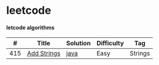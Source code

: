 # leetcode

#### letcode algorithms

| # | Title | Solution | Difficulty | Tag |
|---| ----- | -------- | ---------- | ------- |
|415| [Add Strings](https://leetcode.com/problems/add-strings/) | [java](./algorithm/java/src/easy/addstrings/AddStrings.java) | Easy | Strings |